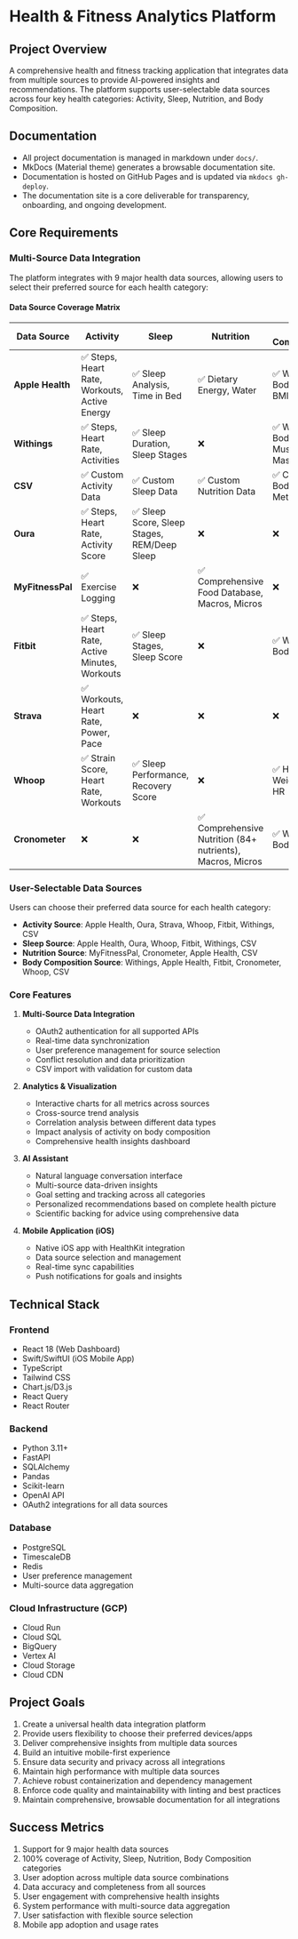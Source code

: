 # Health & Fitness Analytics Platform

## Project Overview
A comprehensive health and fitness tracking application that integrates data from multiple sources to provide AI-powered insights and recommendations. The platform supports user-selectable data sources across four key health categories: Activity, Sleep, Nutrition, and Body Composition.

## Documentation
- All project documentation is managed in markdown under `docs/`.
- MkDocs (Material theme) generates a browsable documentation site.
- Documentation is hosted on GitHub Pages and is updated via `mkdocs gh-deploy`.
- The documentation site is a core deliverable for transparency, onboarding, and ongoing development.

## Core Requirements

### Multi-Source Data Integration
The platform integrates with 9 major health data sources, allowing users to select their preferred source for each health category:

#### Data Source Coverage Matrix
| Data Source | Activity | Sleep | Nutrition | Body Composition |
|-------------|----------|-------|-----------|------------------|
| **Apple Health** | ✅ Steps, Heart Rate, Workouts, Active Energy | ✅ Sleep Analysis, Time in Bed | ✅ Dietary Energy, Water | ✅ Weight, Body Fat %, BMI |
| **Withings** | ✅ Steps, Heart Rate, Activities | ✅ Sleep Duration, Sleep Stages | ❌ | ✅ Weight, Body Fat %, Muscle Mass, BMI |
| **CSV** | ✅ Custom Activity Data | ✅ Custom Sleep Data | ✅ Custom Nutrition Data | ✅ Custom Body Metrics |
| **Oura** | ✅ Steps, Heart Rate, Activity Score | ✅ Sleep Score, Sleep Stages, REM/Deep Sleep | ❌ | ❌ |
| **MyFitnessPal** | ✅ Exercise Logging | ❌ | ✅ Comprehensive Food Database, Macros, Micros | ❌ |
| **Fitbit** | ✅ Steps, Heart Rate, Active Minutes, Workouts | ✅ Sleep Stages, Sleep Score | ❌ | ✅ Weight, Body Fat % |
| **Strava** | ✅ Workouts, Heart Rate, Power, Pace | ❌ | ❌ | ❌ |
| **Whoop** | ✅ Strain Score, Heart Rate, Workouts | ✅ Sleep Performance, Recovery Score | ❌ | ✅ Height, Weight, Max HR |
| **Cronometer** | ❌ | ❌ | ✅ Comprehensive Nutrition (84+ nutrients), Macros, Micros | ✅ Weight, Body Fat % |

### User-Selectable Data Sources
Users can choose their preferred data source for each health category:
- **Activity Source**: Apple Health, Oura, Strava, Whoop, Fitbit, Withings, CSV
- **Sleep Source**: Apple Health, Oura, Whoop, Fitbit, Withings, CSV
- **Nutrition Source**: MyFitnessPal, Cronometer, Apple Health, CSV
- **Body Composition Source**: Withings, Apple Health, Fitbit, Cronometer, Whoop, CSV

### Core Features
1. **Multi-Source Data Integration**
   - OAuth2 authentication for all supported APIs
   - Real-time data synchronization
   - User preference management for source selection
   - Conflict resolution and data prioritization
   - CSV import with validation for custom data

2. **Analytics & Visualization**
   - Interactive charts for all metrics across sources
   - Cross-source trend analysis
   - Correlation analysis between different data types
   - Impact analysis of activity on body composition
   - Comprehensive health insights dashboard

3. **AI Assistant**
   - Natural language conversation interface
   - Multi-source data-driven insights
   - Goal setting and tracking across all categories
   - Personalized recommendations based on complete health picture
   - Scientific backing for advice using comprehensive data

4. **Mobile Application (iOS)**
   - Native iOS app with HealthKit integration
   - Data source selection and management
   - Real-time sync capabilities
   - Push notifications for goals and insights

## Technical Stack

### Frontend
- React 18 (Web Dashboard)
- Swift/SwiftUI (iOS Mobile App)
- TypeScript
- Tailwind CSS
- Chart.js/D3.js
- React Query
- React Router

### Backend
- Python 3.11+
- FastAPI
- SQLAlchemy
- Pandas
- Scikit-learn
- OpenAI API
- OAuth2 integrations for all data sources

### Database
- PostgreSQL
- TimescaleDB
- Redis
- User preference management
- Multi-source data aggregation

### Cloud Infrastructure (GCP)
- Cloud Run
- Cloud SQL
- BigQuery
- Vertex AI
- Cloud Storage
- Cloud CDN

## Project Goals
1. Create a universal health data integration platform
2. Provide users flexibility to choose their preferred devices/apps
3. Deliver comprehensive insights from multiple data sources
4. Build an intuitive mobile-first experience
5. Ensure data security and privacy across all integrations
6. Maintain high performance with multiple data sources
7. Achieve robust containerization and dependency management
8. Enforce code quality and maintainability with linting and best practices
9. Maintain comprehensive, browsable documentation for all integrations

## Success Metrics
1. Support for 9 major health data sources
2. 100% coverage of Activity, Sleep, Nutrition, Body Composition categories
3. User adoption across multiple data source combinations
4. Data accuracy and completeness from all sources
5. User engagement with comprehensive health insights
6. System performance with multi-source data aggregation
7. User satisfaction with flexible source selection
8. Mobile app adoption and usage rates 